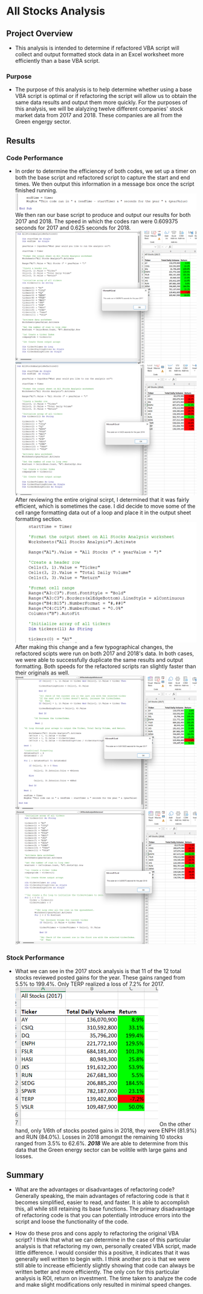 # All Stocks Analysis

## Project Overview
- This analysis is intended to determine if refactored VBA script will collect and output formatted stock data in an Excel worksheet more efficiently than a base VBA script. 

### Purpose
- The purpose of this analysis is to help determine whether using a base VBA script is optimal or if refactoring the script will allow us to obtain the same data results and output them more quickly. For the purposes of this analysis, we will be alalyzing twelve different companies' stock market data from 2017 and 2018. These companies are all from the Green engergy sector.

## Results  

### Code Performance
- In order to determine the efficiencey of both codes, we set up a timer on both the base script and refactored script to capture the start and end times. We then output this information in a message box once the script finished running. ![timer_code](https://github.com/BryantKlewer/stock-analysis/blob/main/Resources/timer_code.png)      We then ran our base script to produce and output our results for both 2017 and 2018. The speed in which the codes ran were 0.609375 seconds for 2017 and 0.625 seconds for 2018. 
![2017_original_0609375](https://github.com/BryantKlewer/stock-analysis/blob/main/Resources/2017_original_0609375.png) 
![2018_original_0625](https://github.com/BryantKlewer/stock-analysis/blob/main/Resources/2018_original_0625.png) 
After reviewing the entire original scirpt, I determined that it was fairly efficient, which is sometimes the case. I did decide to move some of the cell range formatting data out of a loop and place it in the output sheet formatting section. ![format_cell_range](https://github.com/BryantKlewer/stock-analysis/blob/main/Resources/format_cell_range.png)  After making this change and a few typographical changes, the refactored scipts were run on both 2017 and 2018's data. In both cases, we were able to successfully duplicate the same results and output formatting. Both speeds for the refactored scripts ran slightly faster than their originals as well. 
![2017_refactor_06015625](https://github.com/BryantKlewer/stock-analysis/blob/main/Resources/2017_refactor_06015625.png) 
![2018_refactor_0609375](https://github.com/BryantKlewer/stock-analysis/blob/main/Resources/2018_refactor_0609375.png)

### Stock Performance
- What we can see in the 2017 stock analysis is that 11 of the 12 total stocks reviewed posted gains for the year. These gains ranged from 5.5% to 199.4%. Only TERP realized a loss of 7.2% for 2017. ![2017_stocks](https://github.com/BryantKlewer/stock-analysis/blob/main/Resources/2017_stocks.png) On the other hand, only 1/6th of stocks posted gains in 2018, they were ENPH (81.9%) and RUN (84.0%). Losses in 2018 amongst the remaining 10 stocks ranged from 3.5% to 62.6%. ___2018___ We are able to determine from this data that the Green energy sector can be volitile with large gains and losses. 

## Summary

- What are the advantages or disadvantages of refactoring code?
Generally speaking, the main advantages of refactoring code is that it becomes simplified, easier to read, and faster. It is able to accomplish this, all while still retaining its base functions. The primary disadvantage of refactoring code is that you can potentially introduce errors into the script and loose the functionality of the code. 

- How do these pros and cons apply to refactoring the original VBA script?
I think that what we can determine in the case of this particular analysis is that refactoring my own, personally created VBA script, made little difference. I would consider this a positive, it indicates that it was generally well written to begin with. I think another pro is that we were still able to increase efficiently slightly showing that code can always be written better and more efficiently. The only con for this particular analysis is ROI, return on investment. The time taken to analyze the code and make slight modifications only resulted in minimal speed changes.
